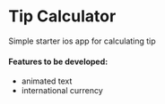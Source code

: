 # Tip Calculator
Simple starter ios app for calculating tip 
#### Features to be developed:
- animated text 
- international currency
